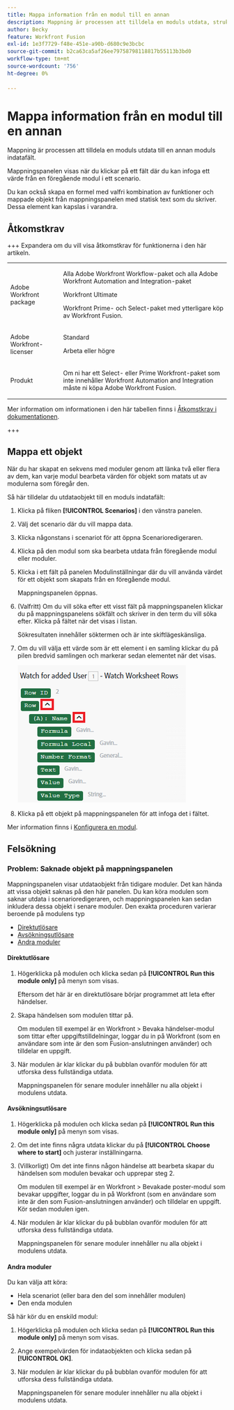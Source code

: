 ```yaml
---
title: Mappa information från en modul till en annan
description: Mappning är processen att tilldela en moduls utdata, strukturerade till objekt, till en annan moduls indatafält.
author: Becky
feature: Workfront Fusion
exl-id: 1e3f7729-f48e-451e-a90b-d680c9e3bcbc
source-git-commit: b2ca63ca5af26ee79758798118817b55113b3bd0
workflow-type: tm+mt
source-wordcount: '756'
ht-degree: 0%

---
```


# Mappa information från en modul till en annan

Mappning är processen att tilldela en moduls utdata till en annan moduls indatafält.

Mappningspanelen visas när du klickar på ett fält där du kan infoga ett värde från en föregående modul i ett scenario.

Du kan också skapa en formel med valfri kombination av funktioner och mappade objekt från mappningspanelen med statisk text som du skriver. Dessa element kan kapslas i varandra.

## Åtkomstkrav

+++ Expandera om du vill visa åtkomstkrav för funktionerna i den här artikeln.

<table style="table-layout:auto">
 <col> 
 <col> 
 <tbody> 
  <tr> 
   <td role="rowheader">Adobe Workfront package</td> 
   <td> <p>Alla Adobe Workfront Workflow-paket och alla Adobe Workfront Automation and Integration-paket</p><p>Workfront Ultimate</p><p>Workfront Prime- och Select-paket med ytterligare köp av Workfront Fusion.</p> </td> 
  </tr> 
  <tr data-mc-conditions=""> 
   <td role="rowheader">Adobe Workfront-licenser</td> 
   <td> <p>Standard</p><p>Arbeta eller högre</p> </td> 
  </tr> 
  <tr> 
   <td role="rowheader">Produkt</td> 
   <td>
   <p>Om ni har ett Select- eller Prime Workfront-paket som inte innehåller Workfront Automation and Integration måste ni köpa Adobe Workfront Fusion.</li></ul>
   </td> 
  </tr>
 </tbody> 
</table>

Mer information om informationen i den här tabellen finns i [Åtkomstkrav i dokumentationen](/help/workfront-fusion/references/licenses-and-roles/access-level-requirements-in-documentation.md).

+++

## Mappa ett objekt

När du har skapat en sekvens med moduler genom att länka två eller flera av dem, kan varje modul bearbeta värden för objekt som matats ut av modulerna som föregår den.

Så här tilldelar du utdataobjekt till en moduls indatafält:

1. Klicka på fliken **[!UICONTROL Scenarios]** i den vänstra panelen.
1. Välj det scenario där du vill mappa data.
1. Klicka någonstans i scenariot för att öppna Scenarioredigeraren.
1. Klicka på den modul som ska bearbeta utdata från föregående modul eller moduler.
1. Klicka i ett fält på panelen Modulinställningar där du vill använda värdet för ett objekt som skapats från en föregående modul.

   Mappningspanelen öppnas.

1. (Valfritt) Om du vill söka efter ett visst fält på mappningspanelen klickar du på mappningspanelens sökfält och skriver in den term du vill söka efter. Klicka på fältet när det visas i listan.

   Sökresultaten innehåller söktermen och är inte skiftlägeskänsliga.
1. Om du vill välja ett värde som är ett element i en samling klickar du på pilen bredvid samlingen och markerar sedan elementet när det visas.

   ![Samlingselement](assets/collection-dropdown.png)

1. Klicka på ett objekt på mappningspanelen för att infoga det i fältet.

Mer information finns i [Konfigurera en modul](/help/workfront-fusion/create-scenarios/add-modules/configure-a-modules-settings.md).


## Felsökning

### Problem: Saknade objekt på mappningspanelen

Mappningspanelen visar utdataobjekt från tidigare moduler. Det kan hända att vissa objekt saknas på den här panelen. Du kan köra modulen som saknar utdata i scenarioredigeraren, och mappningspanelen kan sedan inkludera dessa objekt i senare moduler. Den exakta proceduren varierar beroende på modulens typ

* [Direktutlösare](#instant-trigger)
* [Avsökningsutlösare](#polling-trigger)
* [Andra moduler](#other-modules)

#### Direktutlösare

1. Högerklicka på modulen och klicka sedan på **[!UICONTROL Run this module only]** på menyn som visas.

   Eftersom det här är en direktutlösare börjar programmet att leta efter händelser.

1. Skapa händelsen som modulen tittar på.

   Om modulen till exempel är en Workfront > Bevaka händelser-modul som tittar efter uppgiftstilldelningar, loggar du in på Workfront (som en användare som inte är den som Fusion-anslutningen använder) och tilldelar en uppgift.

1. När modulen är klar klickar du på bubblan ovanför modulen för att utforska dess fullständiga utdata.

   Mappningspanelen för senare moduler innehåller nu alla objekt i modulens utdata.

#### Avsökningsutlösare

1. Högerklicka på modulen och klicka sedan på **[!UICONTROL Run this module only]** på menyn som visas.
1. Om det inte finns några utdata klickar du på **[!UICONTROL Choose where to start]** och justerar inställningarna.
1. (Villkorligt) Om det inte finns någon händelse att bearbeta skapar du händelsen som modulen bevakar och upprepar steg 2.

   Om modulen till exempel är en Workfront > Bevakade poster-modul som bevakar uppgifter, loggar du in på Workfront (som en användare som inte är den som Fusion-anslutningen använder) och tilldelar en uppgift. Kör sedan modulen igen.

1. När modulen är klar klickar du på bubblan ovanför modulen för att utforska dess fullständiga utdata.

   Mappningspanelen för senare moduler innehåller nu alla objekt i modulens utdata.

#### Andra moduler

Du kan välja att köra:

* Hela scenariot (eller bara den del som innehåller modulen)
* Den enda modulen

Så här kör du en enskild modul:

1. Högerklicka på modulen och klicka sedan på **[!UICONTROL Run this module only]** på menyn som visas.
1. Ange exempelvärden för indataobjekten och klicka sedan på **[!UICONTROL OK]**.
1. När modulen är klar klickar du på bubblan ovanför modulen för att utforska dess fullständiga utdata.

   Mappningspanelen för senare moduler innehåller nu alla objekt i modulens utdata.
